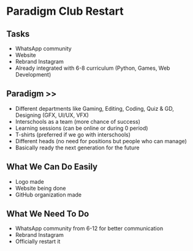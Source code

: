 # Paradigm Club Restart

## Tasks

- WhatsApp community
- Website
- Rebrand Instagram
- Already integrated with 6-8 curriculum (Python, Games, Web Development)

## Paradigm >>

- Different departments like Gaming, Editing, Coding, Quiz & GD, Designing (GFX, UI/UX, VFX)
- Interschools as a team (more chance of success)
- Learning sessions (can be online or during 0 period)
- T-shirts (preferred if we go with interschools)
- Different heads (no need for positions but people who can manage)
- Basically ready the next generation for the future

## What We Can Do Easily

- Logo made
- Website being done
- GitHub organization made

## What We Need To Do

- WhatsApp community from 6-12 for better communication
- Rebrand Instagram
- Officially restart it
